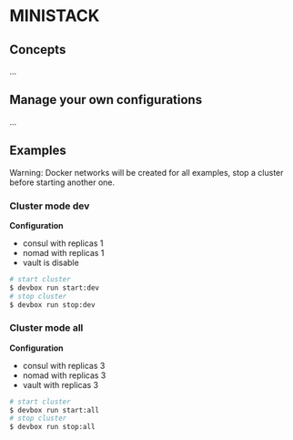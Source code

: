# MINISTACK

## Concepts

...

## Manage your own configurations

...

## Examples

Warning: Docker networks will be created for all examples, stop a cluster before starting another one.

### Cluster mode dev

__Configuration__
* consul with replicas 1
* nomad with replicas 1
* vault is disable

```sh
# start cluster
$ devbox run start:dev
# stop cluster
$ devbox run stop:dev
```

### Cluster mode all

__Configuration__
* consul with replicas 3
* nomad with replicas 3
* vault with replicas 3

```sh
# start cluster
$ devbox run start:all
# stop cluster
$ devbox run stop:all
```
